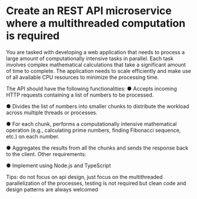 # Create an REST API microservice where a multithreaded computation is required
You are tasked with developing a web application that needs to process a large amount of
computationally intensive tasks in parallel. Each task involves complex mathematical calculations
that take a significant amount of time to complete. The application needs to scale efficiently and
make use of all available CPU resources to minimize the processing time.

The API should have the following functionalities:
● Accepts incoming HTTP requests containing a list of numbers to be processed.

● Divides the list of numbers into smaller chunks to distribute the workload across multiple
threads or processes.

● For each chunk, performs a computationally intensive mathematical operation (e.g.,
calculating prime numbers, finding Fibonacci sequence, etc.) on each number.

● Aggregates the results from all the chunks and sends the response back to the client.
Other requirements:

● Implement using Node.js and TypeScript

Tips: do not focus on api design, just focus on the multithreaded parallelization of the processes,
testing is not required but clean code and design patterns are always welcomed